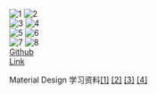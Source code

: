 ![1](https://github.com/yechaoa/MaterialDesign/raw/master/gif/scrolling.gif)
![2](https://github.com/yechaoa/MaterialDesign/raw/master/gif/scrolling_tab.gif)  
![3](https://github.com/yechaoa/MaterialDesign/raw/master/gif/tab.gif)
![4](https://github.com/yechaoa/MaterialDesign/raw/master/gif/navigation.gif)  
![5](https://github.com/yechaoa/MaterialDesign/raw/master/gif/snackbar.gif)
![6](https://github.com/yechaoa/MaterialDesign/raw/master/gif/text.gif)  
![7](https://github.com/yechaoa/MaterialDesign/raw/master/gif/swipe.gif)
![8](https://github.com/yechaoa/MaterialDesign/raw/master/gif/search_view.gif)  
[Github](https://github.com/yechaoa/MaterialDesign)  
[Link](https://blog.csdn.net/yechaoa/article/category/7228044)

Material Design 学习资料[[1]](https://www.jianshu.com/p/5dfed8a3a017)
[[2]](https://www.jianshu.com/p/40efd44802ef)
[[3]](https://www.zhihu.com/question/36992060)
[[4]](https://blog.csdn.net/allenwells/article/details/47906271)  

